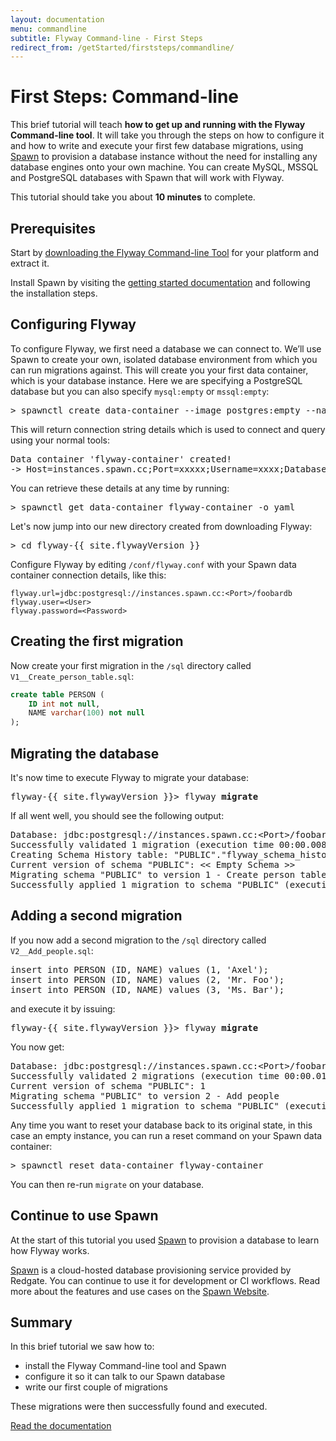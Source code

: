 ```yaml
---
layout: documentation
menu: commandline
subtitle: Flyway Command-line - First Steps
redirect_from: /getStarted/firststeps/commandline/
---
```


# First Steps: Command-line

This brief tutorial will teach **how to get up and running with the Flyway Command-line tool**. It will take you through the
steps on how to configure it and how to write and execute your first few database migrations, using [Spawn](https://spawn.cc/)
to provision a database instance without the need for installing any database engines onto your own machine. You can create MySQL,
MSSQL and PostgreSQL databases with Spawn that will work with Flyway.

This tutorial should take you about **10 minutes** to complete.

## Prerequisites

Start by [downloading the Flyway Command-line Tool](/download) for your platform and extract it.

Install Spawn by visiting the [getting started documentation](https://www.spawn.cc/docs/getting-started.html) and following
the installation steps.

## Configuring Flyway

To configure Flyway, we first need a database we can connect to. We’ll use Spawn to create your own, isolated database environment
from which you can run migrations against. This will create you your first data container, which is your database instance. Here we
are specifying a PostgreSQL database but you can also specify `mysql:empty` or `mssql:empty`:

<pre class="console"><span>&gt;</span> spawnctl create data-container --image postgres:empty --name flyway-container</pre>

This will return connection string details which is used to connect and query using your normal tools:

<pre class="console">Data container 'flyway-container' created!
-> Host=instances.spawn.cc;Port=xxxxx;Username=xxxx;Database=foobardb;Password=xxxxxxxxx</pre>

You can retrieve these details at any time by running:

<pre class="console"><span>&gt;</span> spawnctl get data-container flyway-container -o yaml</pre>

Let's now jump into our new directory created from downloading Flyway:

<pre class="console"><span>&gt;</span> cd flyway-{{ site.flywayVersion }}</pre>

Configure Flyway by editing `/conf/flyway.conf` with your Spawn data container connection details, like this:

```properties
flyway.url=jdbc:postgresql://instances.spawn.cc:<Port>/foobardb
flyway.user=<User>
flyway.password=<Password>
```

## Creating the first migration

Now create your first migration in the `/sql` directory called `V1__Create_person_table.sql`:

```sql
create table PERSON (
    ID int not null,
    NAME varchar(100) not null
);
```

## Migrating the database

It's now time to execute Flyway to migrate your database:

<pre class="console"><span>flyway-{{ site.flywayVersion }}&gt;</span> flyway <strong>migrate</strong></pre>

If all went well, you should see the following output:

<pre class="console">Database: jdbc:postgresql://instances.spawn.cc:&lt;Port&gt;/foobardb (PostgreSQL 11.0)
Successfully validated 1 migration (execution time 00:00.008s)
Creating Schema History table: "PUBLIC"."flyway_schema_history"
Current version of schema "PUBLIC": << Empty Schema >>
Migrating schema "PUBLIC" to version 1 - Create person table
Successfully applied 1 migration to schema "PUBLIC" (execution time 00:00.033s)</pre>

## Adding a second migration

If you now add a second migration to the `/sql` directory called `V2__Add_people.sql`:

<pre class="prettyprint">insert into PERSON (ID, NAME) values (1, 'Axel');
insert into PERSON (ID, NAME) values (2, 'Mr. Foo');
insert into PERSON (ID, NAME) values (3, 'Ms. Bar');</pre>

and execute it by issuing:

<pre class="console"><span>flyway-{{ site.flywayVersion }}&gt;</span> flyway <strong>migrate</strong></pre>

You now get:

<pre class="console">Database: jdbc:postgresql://instances.spawn.cc:&lt;Port&gt;/foobardb (PostgreSQL 11.0)
Successfully validated 2 migrations (execution time 00:00.018s)
Current version of schema "PUBLIC": 1
Migrating schema "PUBLIC" to version 2 - Add people
Successfully applied 1 migration to schema "PUBLIC" (execution time 00:00.016s)</pre>

Any time you want to reset your database back to its original state, in this case an empty instance, you can run a
reset command on your Spawn data container:

<pre class="console"><span>&gt;</span> spawnctl reset data-container flyway-container</pre>

You can then re-run `migrate` on your database.

## Continue to use Spawn

At the start of this tutorial you used [Spawn](https://spawn.cc) to provision a database to learn how Flyway works.

[Spawn](https://spawn.cc) is a cloud-hosted database provisioning service provided by Redgate. You can continue to use it for development or CI workflows. Read more about the features and use cases on the [Spawn Website](https://spawn.cc).

## Summary

In this brief tutorial we saw how to:
- install the Flyway Command-line tool and Spawn
- configure it so it can talk to our Spawn database
- write our first couple of migrations

These migrations were then successfully found and executed.

<p class="next-steps">
    <a class="btn btn-primary" href="/documentation/usage/commandline">Read the documentation <i class="fa fa-arrow-right"></i></a>
</p>

